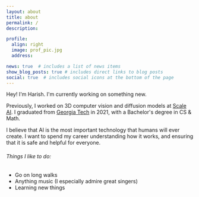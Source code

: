 ```yaml
---
layout: about
title: about
permalink: /
description:

profile:
  align: right
  image: prof_pic.jpg
  address:

news: true  # includes a list of news items
show_blog_posts: true # includes direct links to blog posts
social: true  # includes social icons at the bottom of the page
---
```

Hey! I'm Harish. I'm currently working on something new.

Previously, I worked on 3D computer vision and diffusion models at [Scale AI](http://www.scale.com). I graduated from [Georgia Tech](http://gatech.edu) in 2021, with a Bachelor's degree in CS & Math.

I believe that AI is the most important technology that humans will ever create. I want to spend my career understanding how it works, and ensuring that it is safe and helpful for everyone.

###### Things I like to do:

- Go on long walks
- Anything music (I especially admire great singers)
- Learning new things
